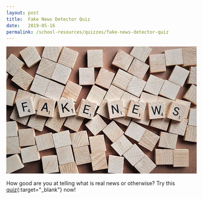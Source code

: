 ```yaml
---
layout: post
title:  Fake News Detector Quiz
date:   2019-05-16
permalink: /school-resources/quizzes/fake-news-detector-quiz
---
```


![Banner for Fake News Detector quiz](/images/banner-fake-news-detector.png)

How good are you at telling what is real news or otherwise? Try this [quiz](https://goo.gl/forms/AWw7DGfGApZnIrsx2){:target="_blank"} now!